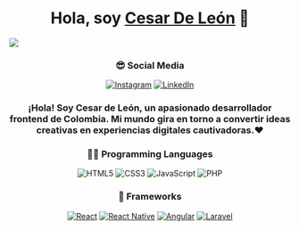<div align="center">
<h1 align="center">Hola, soy <a href="https://github.com/TheLeon137">Cesar De León</a> 👋</h1>
</div>
<img src="https://i.imgur.com/3JHjllV.png">
   
<div align="center">
   
### 😎 Social Media
 
<a href="https://www.instagram.com/csar_deleon/">![Instagram](https://img.shields.io/badge/Csar_DeLeon-%23E4405F.svg?style=for-the-badge&logo=Instagram&logoColor=white)</a>
<a href="https://www.linkedin.com/in/cesar-de-leon-02a512265/" target="_blank">
    <img alt="LinkedIn" src="https://img.shields.io/badge/LinkedIn-0077B5?style=for-the-badge&logo=linkedin&logoColor=white">
  </a> 


</div>

<div align="center">
<h3>¡Hola! Soy Cesar de León, un apasionado desarrollador frontend de Colombia. Mi mundo gira en torno a convertir ideas creativas en experiencias digitales cautivadoras.❤</h3>


</div> 

<div align="center">
 
### 👨‍💻 Programming Languages

![HTML5](https://img.shields.io/badge/HTML5%20-%23E34F26.svg?style=for-the-badge&logo=html5&logoColor=white)
![CSS3](https://img.shields.io/badge/CSS%20-%231572B6.svg?style=for-the-badge&logo=css3&logoColor=white)
![JavaScript](https://img.shields.io/badge/JavaScript%20-%23F7DF1E.svg?style=for-the-badge&logo=javascript&logoColor=black)
![PHP](https://img.shields.io/badge/PHP-777BB4?style=for-the-badge&logo=php&logoColor=white)

### 🧰 Frameworks

<p>
    <a href="#"><img alt="React" src="https://img.shields.io/badge/React-20232A?style=for-the-badge&logo=react&logoColor=61DAFB"></a>
    <a href="#"><img alt="React Native" src="https://img.shields.io/badge/React_Native-20232A?style=for-the-badge&logo=react&logoColor=61DAFB"></a>
    <a href="#"><img alt="Angular" src="https://img.shields.io/badge/Angular-DD0031?style=for-the-badge&logo=angular&logoColor=white"></a>
    <a href="#"><img alt="Laravel" src="https://img.shields.io/badge/Laravel-FF2D20?style=for-the-badge&logo=laravel&logoColor=white"></a>
  
    
</p>

</div>
 
